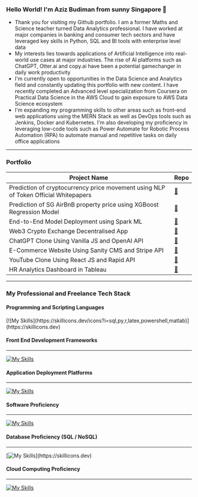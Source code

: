 ### Hello World! I'm Aziz Budiman from sunny Singapore 👋

* Thank you for visiting my Github portfolio. I am a former Maths and Science teacher turned Data Analytics professional. I have worked at major companies in banking and consumer tech sectors and have leveraged key skills in Python, SQL and BI tools with enterprise level data
* My interests lies towards applications of Artificial Intelligence into real-world use cases at major industries. The rise of AI platforms such as ChatGPT, Otter.ai and copy.ai have been a potential gamechanger in daily work productivity
* I'm currently open to opportunities in the Data Science and Analytics field and constantly updating this portfolio with new content. I have recently completed an Advanced level specialization from Coursera on Practical Data Science in the AWS Cloud to gain exposure to AWS Data Science ecosystem
* I'm expanding my programming skills to other areas such as front-end web applications using the MERN Stack as well as DevOps tools such as Jenkins, Docker and Kubernetes. I'm also developing my proficiency in leveraging low-code tools such as Power Automate for Robotic Process Automation (RPA) to automate manual and repetitive tasks on daily office applications

---
### Portfolio

| Project Name | Repo |
| ------ | ---- |
| Prediction of cryptocurrency price movement using NLP of Token Official Whitepapers | [🔗](https://github.com/athkpro/ProjectWhitePaper) |
| Prediction of SG AirBnB property price using XGBoost Regression Model | [🔗](https://github.com/aziz0519/airbnbpropertypricing) |
| End-to-End Model Deployment using Spark ML | [🔗](https://github.com/aziz0519/sparkml-model-deployment) |
| Web3 Crypto Exchange Decentralised App | [🔗](https://github.com/aziz0519/cryto-exchange-dapp-project) |
| ChatGPT Clone Using Vanilla JS and OpenAI API | [🔗](https://github.com/aziz0519/Codex-Chatbot-Project) |
| E-Commerce Website Using Sanity CMS and Stripe API | [🔗](https://github.com/aziz0519/ecommerce_project_sanity_stripe) |
| YouTube Clone Using React JS and Rapid API | [🔗](https://github.com/aziz0519/YouTube-Clone-Project-ReactJS) |
| HR Analytics Dashboard in Tableau | [🔗](https://public.tableau.com/app/profile/azizbk1919/viz/HRDashboard2_15933573880420/Overview) |



---
### My Professional and Freelance Tech Stack

#### Programming and Scripting Languages
<div></div>
 [![My Skills](https://skillicons.dev/icons?i=sql,py,r,latex,powershell,matlab)](https://skillicons.dev)

#### Front End Development Frameworks
---
 [![My Skills](https://skillicons.dev/icons?i=html,js,css,react,nextjs,tailwind,fastapi,django,flask&perline=3)](https://skillicons.dev)
 
#### Application Deployment Platforms
---
 [![My Skills](https://skillicons.dev/icons?i=netlify,vercel)](https://skillicons.dev)

#### Software Proficiency
---
 [![My Skills](https://skillicons.dev/icons?i=vscode,git,docker,kubernetes)](https://skillicons.dev)

#### Database Proficiency (SQL / NoSQL)
---
 [![My Skills](https://skillicons.dev/icons?i=mysql,postgres,mongodb,)](https://skillicons.dev)

#### Cloud Computing Proficiency
---
 [![My Skills](https://skillicons.dev/icons?i=aws,gcp)](https://skillicons.dev)
